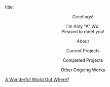  title: <p align="center"> Greetings!
 <p align="center"> I'm Amy "A" Wu. <br> Pleased to meet you! </p>
 <p align="center"> About </p>
 <p align="center"> Current Projects </p>
 <p align="center"> Completed Projects </p>
 <p align="center"> Other Ongoing Works </p>
<a href=""> A Wonderful World Out Where? </a>

